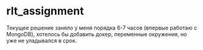 # rlt_assignment

Текущее решение заняло у меня порядка 6-7 часов (впервые работаю с MongoDB), хотелось бы добавить докер, переменные окружения, но уже не уладывался в срок.


